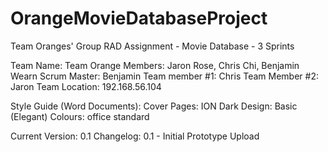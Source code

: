 # OrangeMovieDatabaseProject
Team Oranges' Group RAD Assignment - Movie Database - 3 Sprints


Team Name: Team Orange
Members: Jaron Rose, Chris Chi, Benjamin Wearn
Scrum Master: Benjamin
Team member #1: Chris
Team Member #2: Jaron
Team Location: 192.168.56.104

Style Guide (Word Documents):
Cover Pages: ION Dark
Design: Basic (Elegant)
Colours: office standard

Current Version: 0.1
Changelog: 
0.1 - Initial Prototype Upload
